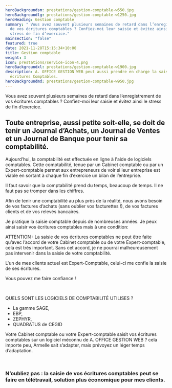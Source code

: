 ```yaml
---
heroBackgroundsm: prestations/gestion-comptable-w550.jpg
heroBackgroundlg: prestations/gestion-comptable-w1250.jpg
heroHeading: Gestion comptable
summary: " Vous avez souvent plusieurs semaines de retard dans l’enregistrement
  de vos écritures comptables ? Confiez-moi leur saisie et évitez ainsi le
  stress de fin d’exercice."
mainsection: "false"
featured: true
date: 2021-11-28T15:15:34+10:00
title: Gestion comptable
weight: 3
icon: prestations/service-icon-4.png
heroBackgroundxl: prestations/gestion-comptable-w1900.jpg
description: A. OFFICE GESTION WEB peut aussi prendre en charge la saisie de vos
  écritures Comptables.
heroBackgroundmd: prestations/gestion-comptable-w950.jpg
---
```

Vous avez souvent plusieurs semaines de retard dans l’enregistrement de vos écritures comptables                                           ? Confiez-moi leur saisie et évitez ainsi le stress de fin d’exercice.

## Toute entreprise, aussi petite soit-elle, se doit de tenir un Journal d’Achats, un Journal de Ventes et un Journal de Banque pour tenir sa comptabilité.

Aujourd’hui, la comptabilité est effectuée en ligne à l'aide de logiciels comptables. Cette comptabilité, tenue par un Cabinet comptable ou par un Expert-comptable permet aux entrepreneurs de voir si leur entreprise est viable en sortant à chaque fin d’exercice un bilan de l’entreprise.

Il faut savoir que la comptabilité prend du temps, beaucoup de temps. Il ne faut pas se tromper dans les chiffres.

Afin de tenir une comptabilité au plus près de la réalité, nous avons besoin de vos factures d’achats (sans oublier vos facturettes !), de vos factures clients et de vos relevés bancaires.

Je pratique la saisie comptable depuis de nombreuses années. Je peux ainsi saisir vos écritures comptables mais à une condition:

ATTENTION : La saisie de vos écritures comptables ne peut être faite qu’avec l’accord de votre Cabinet comptable ou de votre Expert-comptable, cela est très important. Sans cet accord, je ne pourrai malheureusement pas intervenir dans la saisie de votre comptabilité.

L'un de mes clients actuel est Expert-Comptable, celui-ci me confie la saisie de ses écritures.

Vous pouvez me faire confiance !

<br>

QUELS SONT LES LOGICIELS DE COMPTABILITÉ UTILISES ?

* La gamme SAGE,
* EBP,
* ZEPHYR,
* QUADRATUS de CEGID

Votre Cabinet comptable ou votre Expert-comptable saisit vos écritures comptables sur un logiciel méconnu de A. OFFICE GESTION WEB ? cela importe peu, Armelle sait s’adapter, mais prévoyez un léger temps d’adaptation.

<br>

### N’oubliez pas : la saisie de vos écritures comptables peut se faire en télétravail, solution plus économique pour mes clients.